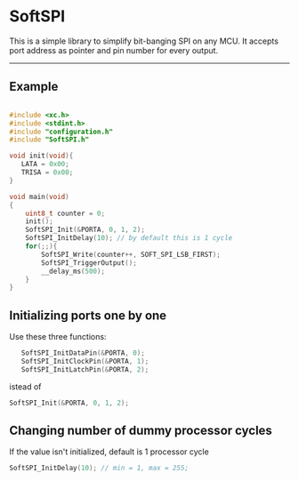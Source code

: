 # SoftSPI
This is a simple library to simplify bit-banging SPI on any MCU.
It accepts port address as pointer and pin number for every output.

---

## Example

```c

#include <xc.h>
#include <stdint.h>
#include "configuration.h"
#include "SoftSPI.h"

void init(void){
   LATA = 0x00;
   TRISA = 0x00;
}

void main(void)
{
    uint8_t counter = 0;
    init();
    SoftSPI_Init(&PORTA, 0, 1, 2);
    SoftSPI_InitDelay(10); // by default this is 1 cycle
    for(;;){
        SoftSPI_Write(counter++, SOFT_SPI_LSB_FIRST);
        SoftSPI_TriggerOutput();
        __delay_ms(500);
    }
}

```

## Initializing ports one by one
Use these three functions:

```c
   SoftSPI_InitDataPin(&PORTA, 0);
   SoftSPI_InitClockPin(&PORTA, 1);
   SoftSPI_InitLatchPin(&PORTA, 2);
```

istead of

```c
SoftSPI_Init(&PORTA, 0, 1, 2);
```

## Changing number of dummy processor cycles
If the value isn't initialized, default is 1 processor cycle

```c
SoftSPI_InitDelay(10); // min = 1, max = 255;
```
